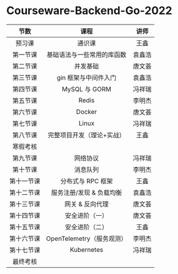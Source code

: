# Courseware-Backend-Go-2022

|    节数    |            课程            |  讲师  |
| :--------: | :------------------------: | :----: |
|   预习课   |           通识课           |  王鑫  |
|  第一节课  | 基础语法与一些常用的库函数 | 袁鑫浩 |
|  第二节课  |          并发基础          | 唐文荟 |
|  第三节课  |    gin 框架与中间件入门    | 袁鑫浩 |
|  第四节课  |       MySQL 与 GORM        | 冯祥瑞 |
|  第五节课  |           Redis            | 李明杰 |
|  第六节课  |           Docker           | 唐文荟 |
|  第七节课  |           Linux            | 冯祥瑞 |
|  第八节课  | 完整项目开发（理论+实战）  |  王鑫  |
|  寒假考核  |                            |        |
|  第九节课  |          网络协议          | 冯祥瑞 |
|  第十节课  |          消息队列          | 李明杰 |
| 第十一节课 |     分布式与 RPC 框架      |  王鑫  |
| 第十二节课 |  服务注册/发现 & 负载均衡  | 袁鑫浩 |
| 第十三节课 |      网关 & 反向代理       | 唐文荟 |
| 第十四节课 |       安全进阶（一）       | 唐文荟 |
| 第十五节课 |       安全进阶（二）       |  王鑫  |
| 第十六节课 |  OpenTelemetry（服务观测）  | 李明杰 |
| 第十七节课 |         Kubernetes         | 冯祥瑞 |
|  最终考核  |                            |        |
